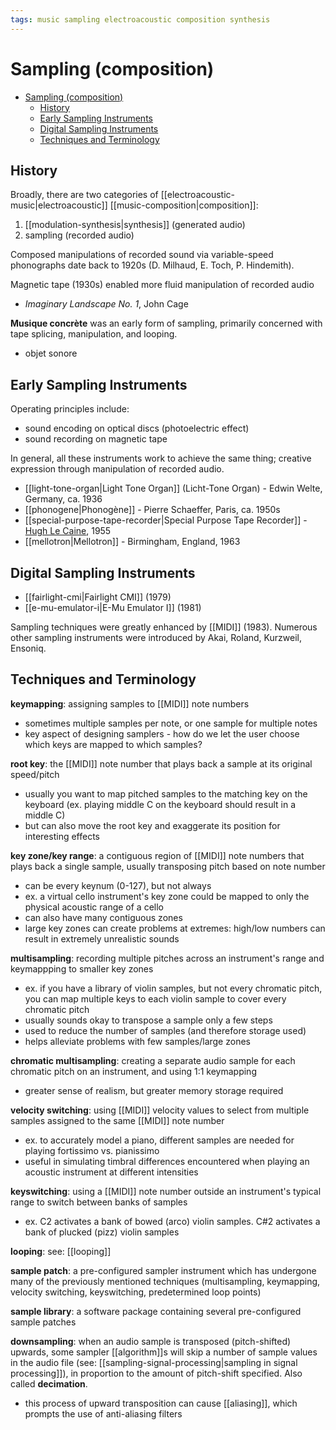 ```yaml
---
tags: music sampling electroacoustic composition synthesis
---
```


# Sampling (composition)

- [Sampling (composition)](#sampling-composition)
  - [History](#history)
  - [Early Sampling Instruments](#early-sampling-instruments)
  - [Digital Sampling Instruments](#digital-sampling-instruments)
  - [Techniques and Terminology](#techniques-and-terminology)

## History

Broadly, there are two categories of [[electroacoustic-music|electroacoustic]] [[music-composition|composition]]:

1. [[modulation-synthesis|synthesis]] (generated audio)
2. sampling (recorded audio)

Composed manipulations of recorded sound via variable-speed phonographs date back to 1920s (D. Milhaud, E. Toch, P. Hindemith).

Magnetic tape (1930s) enabled more fluid manipulation of recorded audio

- _Imaginary Landscape No. 1_, John Cage

**Musique concrète** was an early form of sampling, primarily concerned with tape splicing, manipulation, and looping.

- objet sonore

## Early Sampling Instruments

Operating principles include:

- sound encoding on optical discs (photoelectric effect)
- sound recording on magnetic tape

In general, all these instruments work to achieve the same thing; creative expression through manipulation of recorded audio.

- [[light-tone-organ|Light Tone Organ]] (Licht-Tone Organ) - Edwin Welte, Germany, ca. 1936
- [[phonogene|Phonogène]] - Pierre Schaeffer, Paris, ca. 1950s
- [[special-purpose-tape-recorder|Special Purpose Tape Recorder]] - [Hugh Le Caine](https://hughlecaine.com/en/), 1955
- [[mellotron|Mellotron]] - Birmingham, England, 1963

## Digital Sampling Instruments

- [[fairlight-cmi|Fairlight CMI]] (1979)
- [[e-mu-emulator-i|E-Mu Emulator I]] (1981)

Sampling techniques were greatly enhanced by [[MIDI]] (1983). Numerous other sampling instruments were introduced by Akai, Roland, Kurzweil, Ensoniq.

## Techniques and Terminology

**keymapping**: assigning samples to [[MIDI]] note numbers

- sometimes multiple samples per note, or one sample for multiple notes
- key aspect of designing samplers - how do we let the user choose which keys are mapped to which samples?

**root key**: the [[MIDI]] note number that plays back a sample at its original speed/pitch

- usually you want to map pitched samples to the matching key on the keyboard (ex. playing middle C on the keyboard should result in a middle C)
- but can also move the root key and exaggerate its position for interesting effects

**key zone/key range**: a contiguous region of [[MIDI]] note numbers that plays back a single sample, usually transposing pitch based on note number

- can be every keynum (0-127), but not always
- ex. a virtual cello instrument's key zone could be mapped to only the physical acoustic range of a cello
- can also have many contiguous zones
- large key zones can create problems at extremes: high/low numbers can result in extremely unrealistic sounds

**multisampling**: recording multiple pitches across an instrument's range and keymappping to smaller key zones

- ex. if you have a library of violin samples, but not every chromatic pitch, you can map multiple keys to each violin sample to cover every chromatic pitch
- usually sounds okay to transpose a sample only a few steps
- used to reduce the number of samples (and therefore storage used)
- helps alleviate problems with few samples/large zones

**chromatic multisampling**: creating a separate audio sample for each chromatic pitch on an instrument, and using 1:1 keymapping

- greater sense of realism, but greater memory storage required

**velocity switching**: using [[MIDI]] velocity values to select from multiple samples assigned to the same [[MIDI]] note number

- ex. to accurately model a piano, different samples are needed for playing fortissimo vs. pianissimo
- useful in simulating timbral differences encountered when playing an acoustic instrument at different intensities

**keyswitching**: using a [[MIDI]] note number outside an instrument's typical range to switch between banks of samples

- ex. C2 activates a bank of bowed (arco) violin samples. C#2 activates a bank of plucked (pizz) violin samples

**looping**: see: [[looping]]

**sample patch**: a pre-configured sampler instrument which has undergone many of the previously mentioned techniques (multisampling, keymapping, velocity switching, keyswitching, predetermined loop points)

**sample library**: a software package containing several pre-configured sample patches

**downsampling**: when an audio sample is transposed (pitch-shifted) upwards, some sampler [[algorithm]]s will skip a number of sample values in the audio file (see: [[sampling-signal-processing|sampling in signal processing]]), in proportion to the amount of pitch-shift specified. Also called **decimation**.

- this process of upward transposition can cause [[aliasing]], which prompts the use of anti-aliasing filters
